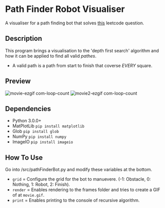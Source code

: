 # Path Finder Robot Visualiser

A visualiser for a path finding bot that solves [this](https://leetcode.com/problems/unique-paths-iii/description/) leetcode question. 

## Description

This program brings a visualisation to the 'depth first search' algorithm and how it can be applied to find all valid _pathes_.
- A valid path is a path from start to finish that coverse _EVERY_ square.

## Preview

![movie-ezgif com-loop-count](https://github.com/andrew1k3/pathFinder/assets/95467716/67a24ecd-8d70-40cf-8fa9-a13d1d4dfe85)
![movie2-ezgif com-loop-count](https://github.com/andrew1k3/pathFinder/assets/95467716/7d97095e-82e2-4441-8f59-b222968d1daa)

## Dependencies

- Python 3.0.0+
- MatPlotLib `pip install matplotlib`
- Glob `pip install glob`
- NumPy `pip install numpy`
- ImageIO `pip install imageio`

## How To Use

Go into /src/pathFinderBot.py and modify these variables at the bottom.
- `grid` = Configure the grid for the bot to manuevere. (-1: Obstacle, 0: Nothing, 1: Robot, 2: Finish).
- `render` = Enables rendering to the frames folder and tries to create a GIF of at `movie.gif`.
- `print` = Enables printing to the console of recursive algorithm.
